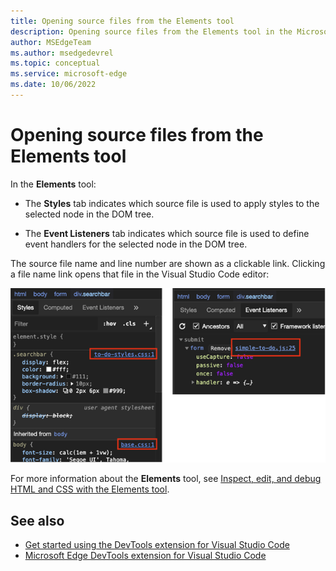```yaml
---
title: Opening source files from the Elements tool
description: Opening source files from the Elements tool in the Microsoft Edge Developer Tools extension for Visual Studio Code.
author: MSEdgeTeam
ms.author: msedgedevrel
ms.topic: conceptual
ms.service: microsoft-edge
ms.date: 10/06/2022
---
```

# Opening source files from the Elements tool

In the **Elements** tool:

*  The **Styles** tab indicates which source file is used to apply styles to the selected node in the DOM tree.

*  The **Event Listeners** tab indicates which source file is used to define event handlers for the selected node in the DOM tree.

The source file name and line number are shown as a clickable link.  Clicking a file name link opens that file in the Visual Studio Code editor:

![Opening source files from Elements tool](./opening-source-files-from-elements-tool-images/elements-files.png)

For more information about the **Elements** tool, see [Inspect, edit, and debug HTML and CSS with the Elements tool](../../devtools-guide-chromium/elements-tool/elements-tool.md).


<!-- ====================================================================== -->
## See also

* [Get started using the DevTools extension for Visual Studio Code](./get-started.md)
* [Microsoft Edge DevTools extension for Visual Studio Code](../microsoft-edge-devtools-extension.md)
